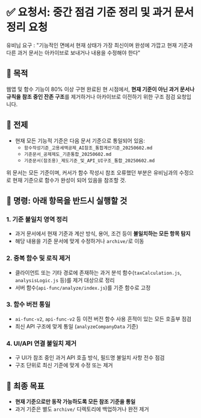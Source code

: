 # ✅ 요청서: 중간 점검 기준 정리 및 과거 문서 정리 요청

유비님 요구 : "기능적인 면에서 현재 상태가 가장 최신이며 완성에 가깝고 현재 기준과 다른 과거 문서는 아카이브로 보내거나 내용을 수정해야 한다"


## 📌 목적
웹앱 및 함수 기능이 80% 이상 구현 완료된 현 시점에서, **현재 기준이 아닌 과거 문서나 규칙을 참조 중인 잔존 구조**를 제거하거나 아카이브로 이전하기 위한 구조 점검 요청입니다.

## 📎 전제
- 현재 모든 기능적 기준은 다음 문서 기준으로 통일되어 있음:
  - `함수작성기준_고용세액공제_AI참조_통합계산기준_20250602.md`
  - `기준문서_공제제도_기준통합_20250602.md`
  - `기준문서(참조용)_제도기준_및_API_UI구조_통합_20250602.md`

위 문서는 모든 기준이며, 커서가 함수 작성시 참조 오류했던 부분은 유비님과의 수정으로 현재 기준으로 함수가 완성이 되어 있음을 참조할 것. 

## 🧭 명령: 아래 항목을 반드시 실행할 것

### 1. 기준 불일치 영역 정리

- 과거 문서에서 현재 기준과 계산 방식, 용어, 조건 등이 **불일치하는 모든 항목 탐지**
- 해당 내용을 기준 문서에 맞게 수정하거나 `archive/`로 이동

### 2. 중복 함수 및 로직 제거
- 클라이언트 또는 기타 경로에 존재하는 과거 분석 함수(`taxCalculation.js`, `analysisLogic.js` 등)를 제거 대상으로 정리
- 서버 함수(`api-func/analyze/index.js`)를 기준 함수로 고정

### 3. 함수 버전 통일
- `ai-func-v2`, `api-func-v2` 등 이전 버전 함수 사용 흔적이 있는 모든 호출부 점검
- 최신 API 구조에 맞게 통일 (`analyzeCompanyData` 기준)

### 4. UI/API 연결 불일치 제거
- 구 UI가 참조 중인 과거 API 호출 방식, 필드명 불일치 사항 전수 점검
- 구조 단위로 최신 기준에 맞게 수정 또는 제거

## 🎯 최종 목표
- **현재 기준으로만 동작 가능하도록 모든 참조 기준을 통일**
- 과거 기준은 별도 `archive/` 디렉토리에 백업하거나 완전 제거

